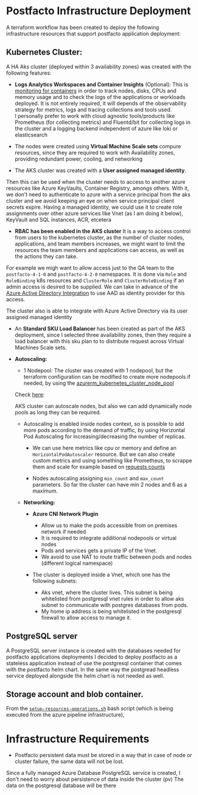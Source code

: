 # Postfacto Infrastructure Deployment

A terraform workflow has been created to deploy the following infrastructure resources that support postfacto application deployment:

## Kubernetes Cluster: 

A HA Aks cluster (deployed within 3 availability zones) was created with the following features:

- **Logs Analytics Workspaces and Container Insights** (Optional): This is [monitoring for containers](https://docs.microsoft.com/en-gb/azure/azure-monitor/containers/container-insights-overview) 
    in order to track nodes, disks, CPUs and memory usage and to check the logs of the applications or workloads deployed. It is not entirely required, it will depends of the observability
    strategy for metrics, logs and tracing collections and tools used.  
    I personally prefer to work with cloud agnostic tools/products like Prometheus (for collecting metrics) and Fluentd/bit for collecting logs in the cluster
    and a logging backend independent of azure like loki or elasticsearch
    
- The nodes were created using **Virtual Machine Scale sets** compure resources, since they are required to work with Availability zones, 
    providing redundant power, cooling, and networking  
    
- The AKS cluster was created with a **User assigned managed identity**. 

Then this can be used when the cluster needs to access to another azure 
resources like Azure KeyVaults, Container Registry, amongs others.
With it, we don't need to authenticate to azure with a service principal  from the aks cluster and we avoid keeping an eye on when service 
principal client secrets expire.
Having a managed identity, we could use it to create role assignments over other azure services like Vnet (as I am doing it below), KeyVault and SQL instances, ACR, etcetera

- **RBAC has been enabled in the AKS cluster**
It is a way to access control from users to the kubernetes cluster, as the number of cluster nodes, applications, and team members increases, we might want to limit the resources the team members 
and applications can access, as well as the actions they can take.

For example we migh want to allow access just to the QA team to the `postfacto-4-1-0` and `postfacto-4-2-0` namespaces. It is done
via `Role` and `RoleBinding` k8s resources and `ClusterRole` and `ClusterRoleBinding` if an admin access is desired to be supplied.
We can take in advance of the [Azure Active Directory Integration](https://docs.microsoft.com/en-us/azure/aks/managed-aad) 
to use AAD as identity provider for this access. 

The cluster also is able to integrate with Azure Active Directory via its user assigned managed identity

    
- An **Standard SKU Load Balancer** has been created as part of the AKS deployment, since I selected three availability zones, then they require
a load balancer with this sku plan to to distribute request across Virtual Machines Scale sets.
    
- **Autoscaling:**
    
    - 1 Nodepool: The cluster was created with  1 nodepool, but the terraform configuration can be modified to create more nodepools if needed, by using
    the [azurerm_kubernetes_cluster_node_pool](https://registry.terraform.io/providers/hashicorp/azurerm/latest/docs/resources/kubernetes_cluster_node_pool)
    
    Check [here](https://docs.microsoft.com/en-us/azure/aks/cluster-autoscaler#use-the-cluster-autoscaler-with-multiple-node-pools-enabled):
    
    AKS cluster can autoscale nodes, but also we can add dynamically node pools as long they can be required. 
    
    - Autoscaling is enabled inside nodes context, so is possible to add more pods according to the demand of traffic, by using Horizontal Pod Autoscaling for increasing/decreasing the number of replicas.
        
        - We can use here metrics like cpu or memory and define an `HorizontalPodAutoscaler` resource. But we can also create custom metrics and using
        something like Prometheus, to scrappe them and scale for example based on [requests counts](https://prometheus.io/docs/concepts/metric_types/#counter)   
        
        - Nodes autoscaling assigning `min_count` and `max_count` parameters. So far the cluster can have min 2 nodes and 6 as a maximum.  
    
    - **Networking:**
        - **Azure CNI Network Plugin**
            - Allow us to make the pods accessible from on premises network if needed
            - It is required to integrate additional nodepools or virtual nodes
            - Pods and services gets a private IP of the Vnet.
            - We avoid to use NAT to route traffic between pods and nodes (different logical namespace)
        
        - The cluster is deployed inside a Vnet, which one has the following subnets:
            - Aks vnet, where the cluster lives. This subnet is being whitelisted from postgresql vnet rules in order to
            allow aks subnet to communicate with postgres databases from pods.
            - My home ip address is being whitelisted in the postgresql firewall to allow access to manage it.

## PostgreSQL server

A PostgreSQL server instance is created with the databases needed for postfacto applications deployments
I decided to deploy postfacto as a stateless application instead of use the postgresql container that comes with the postfacto helm chart. 
In the same way the postgread headless service deployed alongside the helm chart is not needed as well.

## Storage account and blob container.

From the [`setup-resources-operations.sh`](https://github.com/bgarcial/postfacto-infra/blob/staging/terraform/setup-resources-operations.sh#L22-L42)
bash script (which is being executed from the azure pipeline infrastructure), 


# Infrastructure Requirements

- Postfacto persistent data must be stored in a way that in case of node or cluster failure, the same data will not be lost.

Since a fully managed Azure Database PostgreSQL service is created, I don't need to worry about persistence of data inside the cluster (pv)
The data on the postgresql database will be there 
